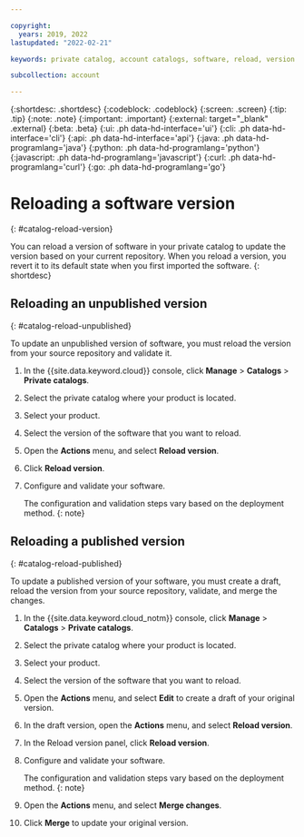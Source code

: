 ```yaml
---

copyright:
  years: 2019, 2022
lastupdated: "2022-02-21"

keywords: private catalog, account catalogs, software, reload, version

subcollection: account

---
```


{:shortdesc: .shortdesc}
{:codeblock: .codeblock}
{:screen: .screen}
{:tip: .tip}
{:note: .note}
{:important: .important}
{:external: target="_blank" .external}
{:beta: .beta}
{:ui: .ph data-hd-interface='ui'}
{:cli: .ph data-hd-interface='cli'}
{:api: .ph data-hd-interface='api'}
{:java: .ph data-hd-programlang='java'}
{:python: .ph data-hd-programlang='python'}
{:javascript: .ph data-hd-programlang='javascript'}
{:curl: .ph data-hd-programlang='curl'}
{:go: .ph data-hd-programlang='go'}

# Reloading a software version
{: #catalog-reload-version}

You can reload a version of software in your private catalog to update the version based on your current repository. When you reload a version, you revert it to its default state when you first imported the software. 
{: shortdesc}

## Reloading an unpublished version
{: #catalog-reload-unpublished}

To update an unpublished version of software, you must reload the version from your source repository and validate it.  

1. In the {{site.data.keyword.cloud}} console, click **Manage** > **Catalogs** > **Private catalogs**. 
1. Select the private catalog where your product is located. 
1. Select your product. 
1. Select the version of the software that you want to reload.
1. Open the **Actions** menu, and select **Reload version**.
1. Click **Reload version**. 
1. Configure and validate your software. 

   The configuration and validation steps vary based on the deployment method. 
   {: note}

## Reloading a published version
{: #catalog-reload-published}

To update a published version of your software, you must create a draft, reload the version from your source repository, validate, and merge the changes.  

1. In the {{site.data.keyword.cloud_notm}} console, click **Manage** > **Catalogs** > **Private catalogs**. 
1. Select the private catalog where your product is located. 
1. Select your product. 
1. Select the version of the software that you want to reload. 
1. Open the **Actions** menu, and select **Edit** to create a draft of your original version.
1. In the draft version, open the **Actions** menu, and select **Reload version**.
1. In the Reload version panel, click **Reload version**. 
1. Configure and validate your software. 

   The configuration and validation steps vary based on the deployment method.
   {: note}

1. Open the **Actions** menu, and select **Merge changes**.
1. Click **Merge** to update your original version.
